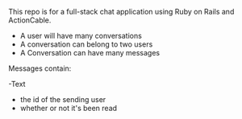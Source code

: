 This repo is for a full-stack chat application using Ruby on Rails and ActionCable.

- A user will have many conversations
- A conversation can belong to two users
- A Conversation can have many messages

Messages contain: 

-Text
- the id of the sending user
- whether or not it's been read